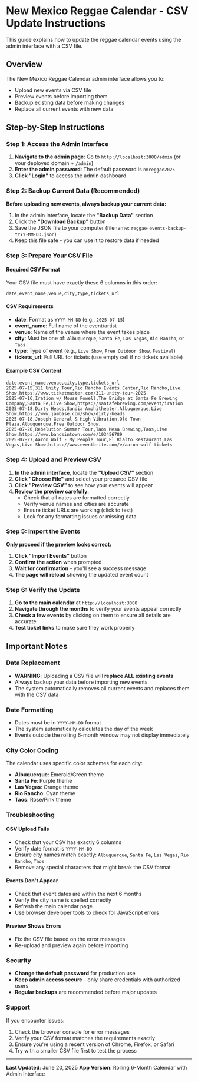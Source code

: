 
# New Mexico Reggae Calendar - CSV Update Instructions

This guide explains how to update the reggae calendar events using the admin interface with a CSV file.

## Overview

The New Mexico Reggae Calendar admin interface allows you to:
- Upload new events via CSV file
- Preview events before importing them
- Backup existing data before making changes
- Replace all current events with new data

## Step-by-Step Instructions

### Step 1: Access the Admin Interface

1. **Navigate to the admin page**: Go to `http://localhost:3000/admin` (or your deployed domain + `/admin`)
2. **Enter the admin password**: The default password is `nmreggae2025`
3. **Click "Login"** to access the admin dashboard

### Step 2: Backup Current Data (Recommended)

**Before uploading new events, always backup your current data:**

1. In the admin interface, locate the **"Backup Data"** section
2. Click the **"Download Backup"** button
3. Save the JSON file to your computer (filename: `reggae-events-backup-YYYY-MM-DD.json`)
4. Keep this file safe - you can use it to restore data if needed

### Step 3: Prepare Your CSV File

#### Required CSV Format

Your CSV file must have exactly these 6 columns in this order:

```
date,event_name,venue,city,type,tickets_url
```

#### CSV Requirements

- **date**: Format as `YYYY-MM-DD` (e.g., `2025-07-15`)
- **event_name**: Full name of the event/artist
- **venue**: Name of the venue where the event takes place
- **city**: Must be one of: `Albuquerque`, `Santa Fe`, `Las Vegas`, `Rio Rancho`, or `Taos`
- **type**: Type of event (e.g., `Live Show`, `Free Outdoor Show`, `Festival`)
- **tickets_url**: Full URL for tickets (use empty cell if no tickets available)

#### Example CSV Content

```csv
date,event_name,venue,city,type,tickets_url
2025-07-15,311 Unity Tour,Rio Rancho Events Center,Rio Rancho,Live Show,https://www.ticketmaster.com/311-unity-tour-2025
2025-07-16,Iration w/ Mouse Powell,The Bridge at Santa Fe Brewing Company,Santa Fe,Live Show,https://santafebrewing.com/event/iration
2025-07-18,Dirty Heads,Sandia Amphitheater,Albuquerque,Live Show,https://www.jambase.com/show/dirty-heads
2025-07-18,Joseph General & High Vibration,Old Town Plaza,Albuquerque,Free Outdoor Show,
2025-07-20,Rebelution Summer Tour,Taos Mesa Brewing,Taos,Live Show,https://www.bandsintown.com/e/103456789
2025-07-27,Aaron Wolf - My People Tour,El Rialto Restaurant,Las Vegas,Live Show,https://www.eventbrite.com/e/aaron-wolf-tickets
```

### Step 4: Upload and Preview CSV

1. **In the admin interface**, locate the **"Upload CSV"** section
2. **Click "Choose File"** and select your prepared CSV file
3. **Click "Preview CSV"** to see how your events will appear
4. **Review the preview carefully**:
   - Check that all dates are formatted correctly
   - Verify venue names and cities are accurate
   - Ensure ticket URLs are working (click to test)
   - Look for any formatting issues or missing data

### Step 5: Import the Events

**Only proceed if the preview looks correct:**

1. **Click "Import Events"** button
2. **Confirm the action** when prompted
3. **Wait for confirmation** - you'll see a success message
4. **The page will reload** showing the updated event count

### Step 6: Verify the Update

1. **Go to the main calendar** at `http://localhost:3000`
2. **Navigate through the months** to verify your events appear correctly
3. **Check a few events** by clicking on them to ensure all details are accurate
4. **Test ticket links** to make sure they work properly

## Important Notes

### Data Replacement
- **WARNING**: Uploading a CSV file will **replace ALL existing events**
- Always backup your data before importing new events
- The system automatically removes all current events and replaces them with the CSV data

### Date Formatting
- Dates must be in `YYYY-MM-DD` format
- The system automatically calculates the day of the week
- Events outside the rolling 6-month window may not display immediately

### City Color Coding
The calendar uses specific color schemes for each city:
- **Albuquerque**: Emerald/Green theme
- **Santa Fe**: Purple theme  
- **Las Vegas**: Orange theme
- **Rio Rancho**: Cyan theme
- **Taos**: Rose/Pink theme

### Troubleshooting

#### CSV Upload Fails
- Check that your CSV has exactly 6 columns
- Verify date format is `YYYY-MM-DD`
- Ensure city names match exactly: `Albuquerque`, `Santa Fe`, `Las Vegas`, `Rio Rancho`, `Taos`
- Remove any special characters that might break the CSV format

#### Events Don't Appear
- Check that event dates are within the next 6 months
- Verify the city name is spelled correctly
- Refresh the main calendar page
- Use browser developer tools to check for JavaScript errors

#### Preview Shows Errors
- Fix the CSV file based on the error messages
- Re-upload and preview again before importing

### Security

- **Change the default password** for production use
- **Keep admin access secure** - only share credentials with authorized users
- **Regular backups** are recommended before major updates

### Support

If you encounter issues:
1. Check the browser console for error messages
2. Verify your CSV format matches the requirements exactly
3. Ensure you're using a recent version of Chrome, Firefox, or Safari
4. Try with a smaller CSV file first to test the process

---

**Last Updated**: June 20, 2025
**App Version**: Rolling 6-Month Calendar with Admin Interface

